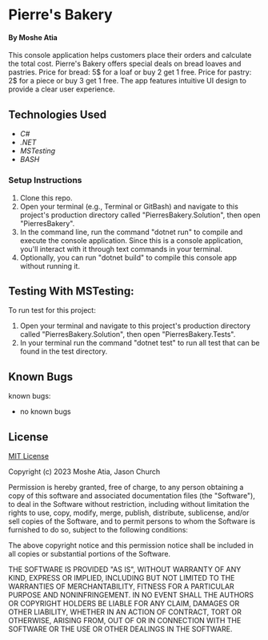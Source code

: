 # Pierre's Bakery

#### By **Moshe Atia**

This console application helps customers place their orders and calculate the total cost.
Pierre's Bakery offers special deals on bread loaves and pastries.
Price for bread: 5$ for a loaf or buy 2 get 1 free.
Price for pastry: 2$ for a piece or buy 3 get 1 free.
The app features intuitive UI design to provide a clear user experience.

## Technologies Used

- _C#_
- _.NET_
- _MSTesting_
- _BASH_

### Setup Instructions

1. Clone this repo.
2. Open your terminal (e.g., Terminal or GitBash) and navigate to this project's production directory called "PierresBakery.Solution", then open "PierresBakery".
3. In the command line, run the command "dotnet run" to compile and execute the console application. Since this is a console application, you'll interact with it through text commands in your terminal.
4. Optionally, you can run "dotnet build" to compile this console app without running it.

## Testing With MSTesting:

To run test for this project:

1. Open your terminal and navigate to this project's production directory called "PierresBakery.Solution", then open "PierresBakery.Tests".
2. In your terminal run the command "dotnet test" to run all test that can be found in the test directory.

## Known Bugs

known bugs:

- no known bugs

## License

[MIT License](https://choosealicense.com/licenses/mit/)

Copyright (c) 2023 Moshe Atia, Jason Church

Permission is hereby granted, free of charge, to any person obtaining a copy
of this software and associated documentation files (the "Software"), to deal
in the Software without restriction, including without limitation the rights
to use, copy, modify, merge, publish, distribute, sublicense, and/or sell
copies of the Software, and to permit persons to whom the Software is
furnished to do so, subject to the following conditions:

The above copyright notice and this permission notice shall be included in all
copies or substantial portions of the Software.

THE SOFTWARE IS PROVIDED "AS IS", WITHOUT WARRANTY OF ANY KIND, EXPRESS OR
IMPLIED, INCLUDING BUT NOT LIMITED TO THE WARRANTIES OF MERCHANTABILITY,
FITNESS FOR A PARTICULAR PURPOSE AND NONINFRINGEMENT. IN NO EVENT SHALL THE
AUTHORS OR COPYRIGHT HOLDERS BE LIABLE FOR ANY CLAIM, DAMAGES OR OTHER
LIABILITY, WHETHER IN AN ACTION OF CONTRACT, TORT OR OTHERWISE, ARISING FROM,
OUT OF OR IN CONNECTION WITH THE SOFTWARE OR THE USE OR OTHER DEALINGS IN THE
SOFTWARE.
